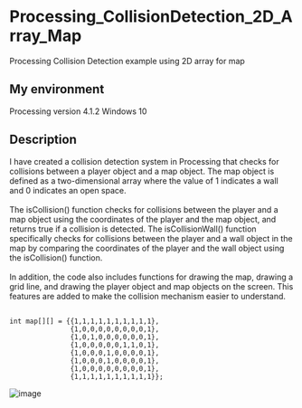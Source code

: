 # Processing_CollisionDetection_2D_Array_Map
Processing Collision Detection example using 2D array for map

## My environment
Processing version 4.1.2
Windows 10

## Description
I have created a collision detection system in Processing that checks for collisions between a player object and a map object. The map object is defined as a two-dimensional array where the value of 1 indicates a wall and 0 indicates an open space.
<br><br>
The isCollision() function checks for collisions between the player and a map object using the coordinates of the player and the map object, and returns true if a collision is detected. The isCollisionWall() function specifically checks for collisions between the player and a wall object in the map by comparing the coordinates of the player and the wall object using the isCollision() function.
<br><br>
In addition, the code also includes functions for drawing the map, drawing a grid line, and drawing the player object and map objects on the screen. 
This features are added to make the collision mechanism easier to understand.

##  
```
int map[][] = {{1,1,1,1,1,1,1,1,1,1},
               {1,0,0,0,0,0,0,0,0,1},
               {1,0,1,0,0,0,0,0,0,1},
               {1,0,0,0,0,0,1,1,0,1},
               {1,0,0,0,1,0,0,0,0,1},
               {1,0,0,0,1,0,0,0,0,1},
               {1,0,0,0,0,0,0,0,0,1},
               {1,1,1,1,1,1,1,1,1,1}};
```

![image](https://user-images.githubusercontent.com/83990212/231061570-47419d32-5613-4951-82d1-3695da508c0f.png)

